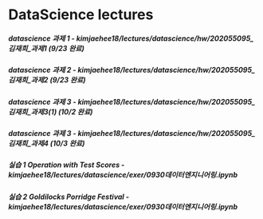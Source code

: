 # DataScience lectures

##### datascience 과제 1 - kimjaehee18/lectures/datascience/hw/202055095_김재희_과제1 (9/23 완료)
##### datascience 과제 2 - kimjaehee18/lectures/datascience/hw/202055095_김재희_과제2 (9/23 완료)
##### datascience 과제 3 - kimjaehee18/lectures/datascience/hw/202055095_김재희_과제3(1) (10/2 완료)
##### datascience 과제 3 - kimjaehee18/lectures/datascience/hw/202055095_김재희_과제4 (10/3 완료)

##### 실습 1 Operation with Test Scores - kimjaehee18/lectures/datascience/exer/0930데이터엔지니어링.ipynb
##### 실습 2 Goldilocks Porridge Festival - kimjaehee18/lectures/datascience/exer/0930데이터엔지니어링.ipynb
